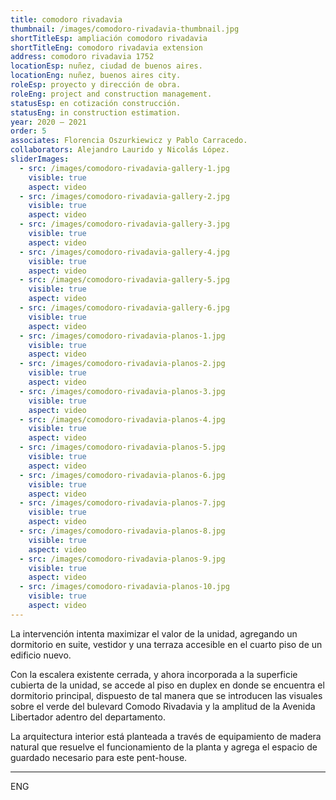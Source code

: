 ```yaml
---
title: comodoro rivadavia
thumbnail: /images/comodoro-rivadavia-thumbnail.jpg
shortTitleEsp: ampliación comodoro rivadavia
shortTitleEng: comodoro rivadavia extension
address: comodoro rivadavia 1752
locationEsp: nuñez, ciudad de buenos aires.
locationEng: nuñez, buenos aires city.
roleEsp: proyecto y dirección de obra.
roleEng: project and construction management.
statusEsp: en cotización construcción.
statusEng: in construction estimation.
year: 2020 – 2021
order: 5
associates: Florencia Oszurkiewicz y Pablo Carracedo.
collaborators: Alejandro Laurido y Nicolás López.
sliderImages:
  - src: /images/comodoro-rivadavia-gallery-1.jpg
    visible: true
    aspect: video
  - src: /images/comodoro-rivadavia-gallery-2.jpg
    visible: true
    aspect: video
  - src: /images/comodoro-rivadavia-gallery-3.jpg
    visible: true
    aspect: video
  - src: /images/comodoro-rivadavia-gallery-4.jpg
    visible: true
    aspect: video
  - src: /images/comodoro-rivadavia-gallery-5.jpg
    visible: true
    aspect: video
  - src: /images/comodoro-rivadavia-gallery-6.jpg
    visible: true
    aspect: video
  - src: /images/comodoro-rivadavia-planos-1.jpg
    visible: true
    aspect: video
  - src: /images/comodoro-rivadavia-planos-2.jpg
    visible: true
    aspect: video
  - src: /images/comodoro-rivadavia-planos-3.jpg
    visible: true
    aspect: video
  - src: /images/comodoro-rivadavia-planos-4.jpg
    visible: true
    aspect: video
  - src: /images/comodoro-rivadavia-planos-5.jpg
    visible: true
    aspect: video
  - src: /images/comodoro-rivadavia-planos-6.jpg
    visible: true
    aspect: video
  - src: /images/comodoro-rivadavia-planos-7.jpg
    visible: true
    aspect: video
  - src: /images/comodoro-rivadavia-planos-8.jpg
    visible: true
    aspect: video
  - src: /images/comodoro-rivadavia-planos-9.jpg
    visible: true
    aspect: video
  - src: /images/comodoro-rivadavia-planos-10.jpg
    visible: true
    aspect: video
---
```


La intervención intenta maximizar el valor de la unidad, agregando un dormitorio en suite, vestidor y una terraza accesible en el cuarto piso de un edificio nuevo.

Con la escalera existente cerrada, y ahora incorporada a la superficie cubierta de la unidad, se accede al piso en duplex en donde se encuentra el dormitorio principal, dispuesto de tal manera que se introducen las visuales sobre el verde del bulevard Comodo Rivadavia y la amplitud de la Avenida Libertador adentro del departamento. 

La arquitectura interior está planteada a través de equipamiento de madera natural que resuelve el funcionamiento de la planta y agrega el espacio de guardado necesario para este pent-house.

----

ENG
